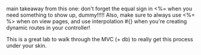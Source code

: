 main takeaway from this one: don't forget the equal sign in <%= when you need something to show up, dummy!!!!!
Also, make sure to always use <%= %> when on view pages, and use interpolation #{} when you're creating dynamic routes in your controller!

This is a great lab to walk through the MVC (+ db) to really get this process under your skin. 
